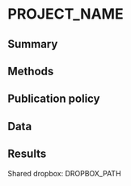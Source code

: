 # PROJECT_NAME

## Summary

## Methods

## Publication policy

## Data

## Results

Shared dropbox: DROPBOX_PATH
